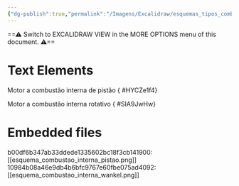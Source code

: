 ```yaml
---
{"dg-publish":true,"permalink":"/Imagens/Excalidraw/esquemas_tipos_combustao_interna/","tags":["excalidraw"],"created":"","updated":""}
---
```


==⚠  Switch to EXCALIDRAW VIEW in the MORE OPTIONS menu of this document. ⚠==


# Text Elements
Motor a combustão interna de pistão
{ #HYCZe1f4}


Motor a combustão interna rotativo
{ #SIA9JwHw}



# Embedded files
b00df6b347ab33ddede1335602bc18f3cb141900: [[esquema_combustao_interna_pistao.png]]
10984b08a46e9db4b6bfc9767e60fbe075ad4092: [[esquema_combustao_interna_wankel.png]]

